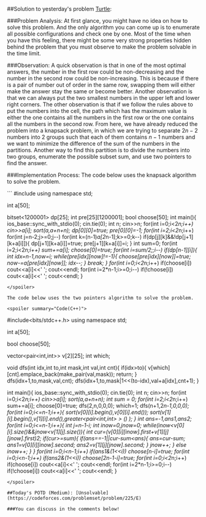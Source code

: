 ##Solution to yesterday's problem [Turtle](https://codeforces.com/problemset/problem/1239/E):

###Problem Analysis:
At first glance, you might have no idea on how to solve this problem. And the only algorithm you can come up is to enumerate all possible configurations and check one by one. Most of the time when you have this feeling, there might be some very strong properties hidden behind the problem that you must observe to make the problem solvable in the time limit. 

###Observation:
A quick observation is that in one of the most optimal answers, the number in the first row could be non-decreasing and the number in the second row could be non-increasing. This is because if there is a pair of number out of order in the same row, swapping them will either make the answer stay the same or become better. Another observation is that we can always put the two smallest numbers in the upper left and lower right corners. The other observation is that if we follow the rules above to put the numbers into the cell, the path which has the maximum value is either the one contains all the numbers in the first row or the one contains all the numbers in the second row. From here, we have already reduced the problem into a knapsack problem, in which we are trying to separate $2n-2$ numbers into $2$ groups such that each of them contains $n-1$ numbers and we want to minimize the difference of the sum of the numbers in the partitions. Another way to find this partition is to divide the numbers into two groups, enumerate the possible subset sum, and use two pointers to find the answer.

###Implementation Process:
The code below uses the knapsack algorithm to solve the problem.

<spoiler summary="Code(C++)">
```
#include<bits/stdc++.h>
using namespace std;

int a[50];

bitset<1200001> dp[25];
int pre[25][1200001];
bool choose[50];
int main(){
	ios_base::sync_with_stdio(0);
	cin.tie(0);
	int n;
	cin>>n;
	for(int i=0;i<2*n;i++)
		cin>>a[i];
	sort(a,a+n+n);
	dp[0][0]=true;
	pre[0][0]=-1;
	for(int i=2;i<2*n;i++)
		for(int j=n-2;j>=0;j--)
			for(int k=(n-1)*a[2*n-1];k>=0;k--)
				if(dp[j][k]&&!dp[j+1][k+a[i]]){
					dp[j+1][k+a[i]]=true;
					pre[j+1][k+a[i]]=i;
				}
	int sum=0;
	for(int i=2;i<2*n;i++)
		sum+=a[i];
	choose[0]=true;
	for(int i=sum/2;;i--)
		if(dp[n-1][i]){
			int idx=n-1,now=i;
			while(pre[idx][now]!=-1){
				choose[pre[idx][now]]=true;
				now-=a[pre[idx][now]];
				idx--;
			}
			break;
		}
	for(int i=0;i<2*n;i++)
		if(choose[i])
			cout<<a[i]<<' ';
	cout<<endl;
	for(int i=2*n-1;i>=0;i--)
		if(!choose[i])
			cout<<a[i]<<' ';
	cout<<endl;
}
```
</spoiler>

The code below uses the two pointers algorithm to solve the problem.

<spoiler summary="Code(C++)">
```
#include<bits/stdc++.h>
using namespace std;

int a[50];

bool choose[50];

vector<pair<int,int>> v[2][25];
int which;

void dfs(int idx,int to,int mask,int val,int cnt){
	if(idx>to){
		v[which][cnt].emplace_back(make_pair(val,mask));
		return;
	}
	dfs(idx+1,to,mask,val,cnt);
	dfs(idx+1,to,mask|1<<(to-idx),val+a[idx],cnt+1);
}

int main(){
	ios_base::sync_with_stdio(0);
	cin.tie(0);
	int n;
	cin>>n;
	for(int i=0;i<2*n;i++)
		cin>>a[i];
	sort(a,a+n+n);
	int sum = 0;
	for(int i=2;i<2*n;i++)
		sum+=a[i];
	choose[0]=true;
	dfs(2,n,0,0,0);
	which=1;
	dfs(n+1,2*n-1,0,0,0);
	for(int i=0;i<=n-1;i++){
		sort(v[0][i].begin(),v[0][i].end());
		sort(v[1][i].begin(),v[1][i].end(),greater<pair<int,int> > () );
	}
	int ans=-1,ans1,ans2;
	for(int i=0;i<=n-1;i++){
		int j=n-1-i;
		int inow=0,jnow=0;
		while(inow<v[0][i].size()&&jnow<v[1][j].size()){
			int cur=(v[0][i][inow].first+v[1][j][jnow].first)*2;
			if(cur>=sum){
				if(ans==-1||cur-sum<ans){
					ans=cur-sum;
					ans1=v[0][i][inow].second;
					ans2=v[1][j][jnow].second;
				}
				jnow++;
			}
			else
				inow++;
		}
	}
	for(int i=0;i<n-1;i++)
		if(ans1&(1<<i))
			choose[n-i]=true;
	for(int i=0;i<n-1;i++)
		if(ans2&(1<<i))
			choose[2*n-1-i]=true;
	for(int i=0;i<2*n;i++)
		if(choose[i])
			cout<<a[i]<<' ';
	cout<<endl;
	for(int i=2*n-1;i>=0;i--)
		if(!choose[i])
			cout<<a[i]<<' ';
	cout<<endl;
}
```
</spoiler>

##Today's POTD (Medium): [Unsolvable](https://codeforces.com/problemset/problem/225/E)

###You can discuss in the comments below!
